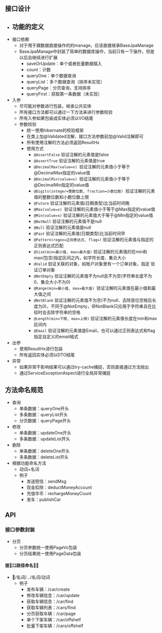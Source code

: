 ## 接口设计

- 功能的定义
  - 
- 接口依赖
    - 对于用于跟数据直接操作的的manage，应该直接继承BaseJpaManage
    - BaseJpaManage中封装了简单的数据库操作，当前只有一下操作，但是以后会继续进行扩展
        - saveOrUpdate：单个或者批量数据插入
        - count：计数
        - queryOne：单个数据查询
        - queryList：多个数据查询（排序未实现）
        - queryPage：分页查询，支持排序
        - queryFirst：获取第一条数据（未实现）
- 入参
    - 尽可能对参数进行包装，继承公共实体
    - 所有接口方法都可以通过一下方法来进行参数校验
    - 所有入参如果包装成实体必须以VO结尾
    - 参数校验
        - 统一使用hibernate的校验框架
        - 在类上加@Validated注解，接口方法参数前加@Valid注解即可
        - 所有使用注解的方法必须返回ResultHx
        - 使用方式
            - `@AssertFalse` 验证注解的元素值是false
            - `@AssertTrue` 验证注解的元素值是true
            - `@DecimalMax(value=x) `验证注解的元素值小于等于@DecimalMax指定的value值
            - `@DecimalMin(value=x) `验证注解的元素值小于等于@DecimalMin指定的value值
            - `@Digits(integer=整数位数, fraction=小数位数) `验证注解的元素值的整数位数和小数位数上限
            - `@Future` 验证注解的元素值(日期类型)比当前时间晚
            - `@Max(value=x) `验证注解的元素值小于等于@Max指定的value值
            - `@Min(value=x)` 验证注解的元素值大于等于@Min指定的value值
            - `@NotNull` 验证注解的元素值不是null
            - `@Null` 验证注解的元素值是null
            - `@Past` 验证注解的元素值(日期类型)比当前时间早
            - `@Pattern(regex=正则表达式, flag=)` 验证注解的元素值与指定的正则表达式匹配
            - `@Size(min=最小值, max=最大值)` 验证注解的元素值的在min和max(包含)指定区间之内，如字符长度、集合大小
            - `@Valid` 验证关联的对象，如账户对象里有一个订单对象，指定 验证订单对象
            - `@NotEmpty` 验证注解的元素值不为null且不为空(字符串长度不为0、集合大小不为0)
            - `@Range(min=最小值, max=最大值) `验证注解的元素值在最小值和最大值之间
            - `@NotBlank` 验证注解的元素值不为空(不为null、去除首位空格后长度为0)，不同于@NotEmpty，@NotBlank只应用于字符串且在比较时会去除字符串的空格
            - `@Length(min=下限, max=上限)` 验证注解的元素值长度在min和max区间内
            - `@Email` 验证注解的元素值是Email，也可以通过正则表达式和flag指定自定义的email格式
- 出参
    - 使用ResultHx进行包装
    - 所有返回实体必须以DTO结尾
- 异常
    - 如果异常不影响结果可以通过try-cache捕捉，否则直接通过方法抛出
    - 通过ServiceExceptionAspect进行全局异常捕捉

## 方法命名规范

- 查询
    - 单条数据：queryOne开头
    - 多条数据：queryList开头
    - 分页数据：queryPage开头
- 修改
    - 单条数据：updateOne开头
    - 多条数据：updateList开头
- 删除
    - 单条数据：deleteOne开头
    - 多条数据：deleteList开头
- 根据功能命名方法
    - 动词+名词
    - 例子
        - 发送短信：sendMsg
        - 现金扣除：deductMoneyAccount
        - 充值华币：rechargeMoneyCount
        - 发车：publishCar

## API

### 接口参数封装

- 分页
    - 分页参数统一使用PageVo包装
    - 分页结果统一使用PageData包装

####  接口路径命名

- /名词/.../名词/动词
    - 例子
        - 发布车辆：/car/create
        - 修改车辆信息：/car/update
        - 获取车辆信息：/car/find
        - 获取车辆列表：/cars/find
        - 分页获取车辆：/car/page
        - 单个下架车辆：/car/offshelf
        - 批量下架车辆：/cars/offshelf